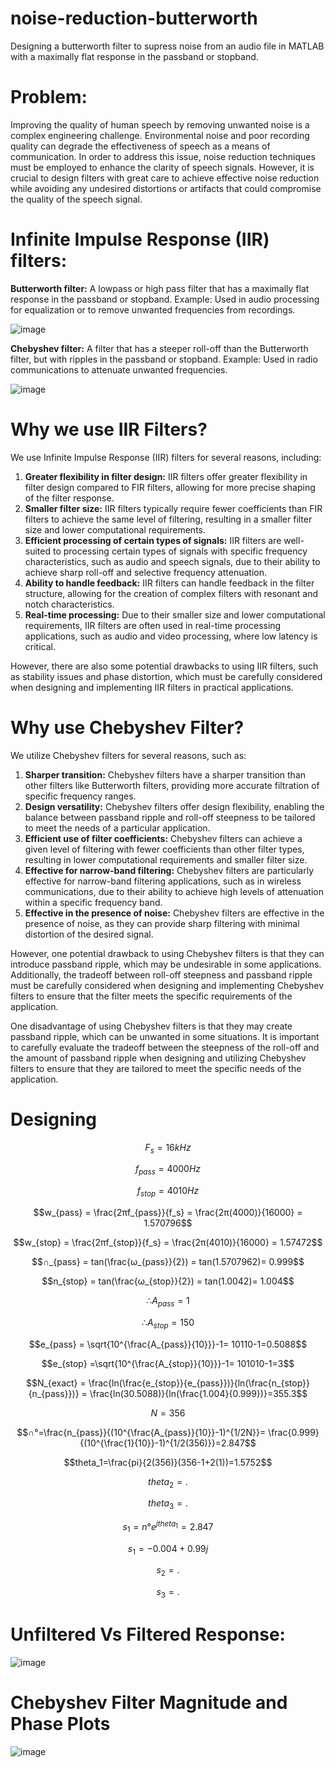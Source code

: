 # noise-reduction-butterworth
Designing a butterworth filter to supress noise from an audio file in MATLAB with a maximally flat response in the passband or stopband.

# Problem:
Improving the quality of human speech by removing unwanted noise is a complex engineering challenge. Environmental noise and poor recording quality can degrade the effectiveness of speech as a means of communication. In order to address this issue, noise reduction techniques must be employed to enhance the clarity of speech signals. However, it is crucial to design filters with great care to achieve effective noise reduction while avoiding any undesired distortions or artifacts that could compromise the quality of the speech signal.

# Infinite Impulse Response (IIR) filters:
**Butterworth filter:** A lowpass or high pass filter that has a maximally flat response in the passband or stopband. Example: Used in audio processing for equalization or to remove unwanted frequencies from recordings.

![image](https://github.com/user-attachments/assets/2d5a52e8-74ce-46e8-8bc9-3e5b6da42e9e)

**Chebyshev filter:** A filter that has a steeper roll-off than the Butterworth filter, but with ripples in the passband or stopband. Example: Used in radio communications to attenuate unwanted frequencies.

![image](https://github.com/user-attachments/assets/5fae25ec-40c6-486b-b729-c1152961792c)

# Why we use IIR Filters?
We use Infinite Impulse Response (IIR) filters for several reasons, including:

1. **Greater flexibility in filter design:** IIR filters offer greater flexibility in filter design compared to FIR filters, allowing for more precise shaping of the filter response.
2. **Smaller filter size:** IIR filters typically require fewer coefficients than FIR filters to achieve the same level of filtering, resulting in a smaller filter size and lower computational requirements.
3. **Efficient processing of certain types of signals:** IIR filters are well-suited to processing certain types of signals with specific frequency characteristics, such as audio and speech signals, due to their ability to achieve sharp roll-off and selective frequency attenuation.
4. **Ability to handle feedback:** IIR filters can handle feedback in the filter structure, allowing for the creation of complex filters with resonant and notch characteristics.
5. **Real-time processing:** Due to their smaller size and lower computational requirements, IIR filters are often used in real-time processing applications, such as audio and video processing, where low latency is critical.

However, there are also some potential drawbacks to using IIR filters, such as stability issues and phase distortion, which must be carefully considered when designing and implementing IIR filters in practical applications.

# Why use Chebyshev Filter?
We utilize Chebyshev filters for several reasons, such as:

1. **Sharper transition:** Chebyshev filters have a sharper transition than other filters like Butterworth filters, providing more accurate filtration of specific frequency ranges.
2. **Design versatility:** Chebyshev filters offer design flexibility, enabling the balance between passband ripple and roll-off steepness to be tailored to meet the needs of a particular application.
3. **Efficient use of filter coefficients:** Chebyshev filters can achieve a given level of filtering with fewer coefficients than other filter types, resulting in lower computational requirements and smaller filter size.
4. **Effective for narrow-band filtering:** Chebyshev filters are particularly effective for narrow-band filtering applications, such as in wireless communications, due to their ability to achieve high levels of attenuation within a specific frequency band.
5. **Effective in the presence of noise:** Chebyshev filters are effective in the presence of noise, as they can provide sharp filtering with minimal distortion of the desired signal.

However, one potential drawback to using Chebyshev filters is that they can introduce passband ripple, which may be undesirable in some applications. Additionally, the tradeoff between roll-off steepness and passband ripple must be carefully considered when designing and implementing Chebyshev filters to ensure that the filter meets the specific requirements of the application.

One disadvantage of using Chebyshev filters is that they may create passband ripple, which can be unwanted in some situations. It is important to carefully evaluate the tradeoff between the steepness of the roll-off and the amount of passband ripple when designing and utilizing Chebyshev filters to ensure that they are tailored to meet the specific needs of the application.

# Designing

$$F_s=16kHz$$

$$f_{pass}=4000Hz$$

$$f_{stop}=4010 Hz$$

$$w_{pass} = \frac{2πf_{pass}}{f_s} = \frac{2π(4000)}{16000} = 1.570796$$

$$w_{stop} = \frac{2πf_{stop}}{f_s} = \frac{2π(4010)}{16000} = 1.57472$$

$$∩_{pass} = tan(\frac{ω_{pass}}{2}) = tan⁡(1.5707962)= 0.999$$

$$n_{stop} = tan(\frac{ω_{stop}}{2}) = tan⁡(1.0042)= 1.004$$

$$∴A_{pass} = 1$$

$$∴A_{stop} = 150$$

$$e_{pass} = \sqrt{10^{\frac{A_{pass}}{10}}}-1= 10110-1=0.5088$$

$$e_{stop} =\sqrt{10^{\frac{A_{stop}}{10}}}-1= 101010-1=3$$

$$N_{exact} = \frac{ln(\frac{e_{stop}}{e_{pass}})}{ln⁡(\frac{n_{stop}}{n_{pass}})} = \frac{ln(30.5088)}{ln⁡(\frac{1.004}{0.999})}=355.3$$

$$N=356$$

$$∩°=\frac{n_{pass}}{(10^{\frac{A_{pass}}{10}}-1)^{1/2N}}= \frac{0.999}{(10^{\frac{1}{10}}-1)^{1/2(356)}}=2.847$$

$$theta_1=\frac{pi}{2(356)}(356-1+2(1))=1.5752$$

$$theta_2= .$$

$$theta_3= .$$

$$s_1=n°e^{jtheta_1}=2.847$$

$$s_1= -0.004+0.99j$$

$$s_2= .$$

$$s_3= .$$

# Unfiltered Vs Filtered Response:

![image](https://github.com/user-attachments/assets/ca2d5443-95f0-4bcb-a6f2-b71ac44c22f0)

# Chebyshev Filter Magnitude and Phase Plots

![image](https://github.com/user-attachments/assets/72b5c05d-2afa-4653-b717-02d52d5cecea)

